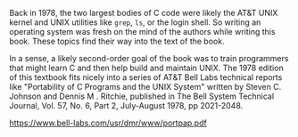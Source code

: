 Back in 1978, the two largest bodies of C code were likely the AT&T UNIX kernel and UNIX utilities like `grep`, `ls`, or
the login shell. So writing an operating system was fresh on the mind of the authors while writing this book.  These topics
find their way into the text of the book.

In a sense, a likely second-order goal of the book was to train programmers that might
learn C and then help build and maintain UNIX.  The 1978 edition of this textbook fits nicely into a series of
AT&T Bell Labs technical reports like "Portability of C Programs and the UNIX System" written
by Steven C. Johnson and Dennis M . Ritchie, published in
The Bell System Technical Journal, Vol. 57, No. 6, Part 2, July-August 1978, pp 2021-2048.

https://www.bell-labs.com/usr/dmr/www/portpap.pdf

